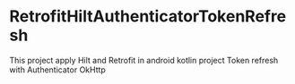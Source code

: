 # RetrofitHiltAuthenticatorTokenRefresh
This project apply Hilt and Retrofit in android kotlin project
Token refresh with Authenticator OkHttp
